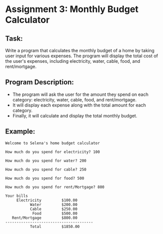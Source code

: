 # Assignment 3: Monthly Budget Calculator

## Task:
Write a program that calculates the monthly budget of a home by taking user input for various expenses. The program will display the total cost of the user's expenses, including electricity, water, cable, food, and rent/mortgage.

## Program Description:
- The program will ask the user for the amount they spend on each category: electricity, water, cable, food, and rent/mortgage.
- It will display each expense along with the total amount for each category.
- Finally, it will calculate and display the total monthly budget.

## Example:
```
Welcome to Selena's home budget calculator 

How much do you spend for electricity? 100 

How much do you spend for water? 200

How much do you spend for cable? 250

How much do you spend for food? 500

How much do you spend for rent/Mortgage? 800
```

```
Your bills
     Electricity         $100.00
           Water         $200.00
           Cable         $250.00
            Food         $500.00
   Rent/Mortgage         $800.00
---------------------------------------
           Total         $1850.00
```
